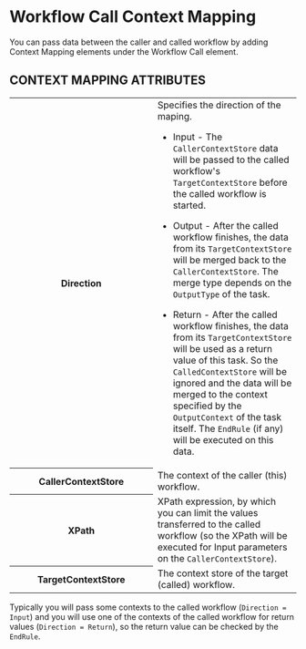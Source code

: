 # Workflow Call Context Mapping

You can pass data between the caller and called workflow by adding Context Mapping elements under the Workflow Call element.

## CONTEXT MAPPING ATTRIBUTES

<table class="confluenceTable">
<colgroup>
<col style="width: 50%" />
<col style="width: 50%" />
</colgroup>
<tbody>
<tr class="odd">
<th class="confluenceTh">Direction</th>
<td class="confluenceTd">Specifies the direction of the maping.
<div class="itemizedlist">
<ul>
<li><p>Input - The <code>CallerContextStore</code> data will be passed to the called workflow's <code>TargetContextStore</code> before the called workflow is started.</p></li>
<li><p>Output - After the called workflow finishes, the data from its <code>TargetContextStore</code> will be merged back to the <code>CallerContextStore</code>. The merge type depends on the <code>OutputType</code> of the task.</p></li>
<li><p>Return - After the called workflow finishes, the data from its <code>TargetContextStore</code> will be used as a return value of this task. So the <code>CalledContextStore</code> will be ignored and the data will be merged to the context specified by the <code>OutputContext</code> of the task itself. The <code>EndRule</code> (if any) will be executed on this data.</p></li>
</ul>
</div></td>
</tr>
<tr class="even">
<th class="confluenceTh">CallerContextStore</th>
<td class="confluenceTd">The context of the caller (this) workflow.</td>
</tr>
<tr class="odd">
<th class="confluenceTh">XPath</th>
<td class="confluenceTd">XPath expression, by which you can limit the values transferred to the called workflow (so the XPath will be executed for Input parameters on the <code>CallerContextStore</code>).</td>
</tr>
<tr class="even">
<th class="confluenceTh">TargetContextStore</th>
<td class="confluenceTd">The context store of the target (called) workflow.</td>
</tr>
</tbody>
</table>

Typically you will pass some contexts to the called workflow (`Direction = Input`) and you will use one of the contexts of the called workflow for return values (`Direction = Return`), so the return value can be checked by the `EndRule`.
